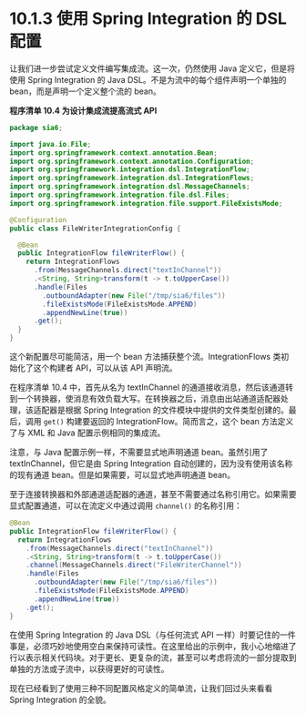 # 10.1.3 使用 Spring Integration 的 DSL 配置

让我们进一步尝试定义文件编写集成流。这一次，仍然使用 Java 定义它，但是将使用 Spring Integration 的 Java DSL。不是为流中的每个组件声明一个单独的 bean，而是声明一个定义整个流的 bean。

**程序清单 10.4 为设计集成流提高流式 API**
```java
package sia6;

import java.io.File;
import org.springframework.context.annotation.Bean;
import org.springframework.context.annotation.Configuration;
import org.springframework.integration.dsl.IntegrationFlow;
import org.springframework.integration.dsl.IntegrationFlows;
import org.springframework.integration.dsl.MessageChannels;
import org.springframework.integration.file.dsl.Files;
import org.springframework.integration.file.support.FileExistsMode;

@Configuration
public class FileWriterIntegrationConfig {

  @Bean
  public IntegrationFlow fileWriterFlow() {
    return IntegrationFlows
      .from(MessageChannels.direct("textInChannel"))
      .<String, String>transform(t -> t.toUpperCase())
      .handle(Files
        .outboundAdapter(new File("/tmp/sia6/files"))
        .fileExistsMode(FileExistsMode.APPEND)
        .appendNewLine(true))
      .get();
  }
}
```

这个新配置尽可能简洁，用一个 bean 方法捕获整个流。IntegrationFlows 类初始化了这个构建者 API，可以从该 API 声明流。

在程序清单 10.4 中，首先从名为 textInChannel 的通道接收消息，然后该通道转到一个转换器，使消息有效负载大写。在转换器之后，消息由出站通道适配器处理，该适配器是根据 Spring Integration 的文件模块中提供的文件类型创建的。最后，调用 `get()` 构建要返回的 IntegrationFlow。简而言之，这个 bean 方法定义了与 XML 和 Java 配置示例相同的集成流。

注意，与 Java 配置示例一样，不需要显式地声明通道 bean。虽然引用了 textInChannel，但它是由 Spring Integration 自动创建的，因为没有使用该名称的现有通道 bean。但是如果需要，可以显式地声明通道 bean。

至于连接转换器和外部通道适配器的通道，甚至不需要通过名称引用它。如果需要显式配置通道，可以在流定义中通过调用 `channel()` 的名称引用：

```java
@Bean
public IntegrationFlow fileWriterFlow() {
  return IntegrationFlows
    .from(MessageChannels.direct("textInChannel"))
    .<String, String>transform(t -> t.toUpperCase())
    .channel(MessageChannels.direct("FileWriterChannel"))
    .handle(Files
      .outboundAdapter(new File("/tmp/sia6/files"))
      .fileExistsMode(FileExistsMode.APPEND)
      .appendNewLine(true))
    .get();
}
```

在使用 Spring Integration 的 Java DSL（与任何流式 API 一样）时要记住的一件事是，必须巧妙地使用空白来保持可读性。在这里给出的示例中，我小心地缩进了行以表示相关代码块。对于更长、更复杂的流，甚至可以考虑将流的一部分提取到单独的方法或子流中，以获得更好的可读性。

现在已经看到了使用三种不同配置风格定义的简单流，让我们回过头来看看 Spring Integration 的全貌。



